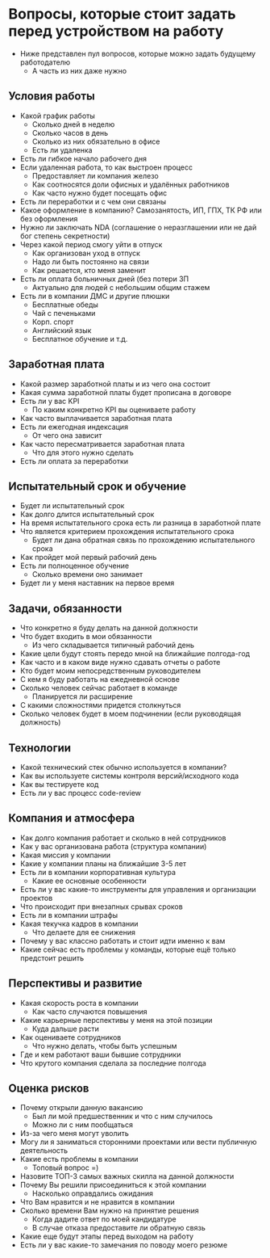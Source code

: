# Вопросы, которые стоит задать перед устройством на работу
* Ниже представлен пул вопросов, которые можно задать будущему работодателю
    * А часть из них даже нужно
## Условия работы
* Какой график работы
    * Сколько дней в неделю
    * Сколько часов в день
    * Сколько из них обязательно в офисе
    * Есть ли удаленка
* Есть ли гибкое начало рабочего дня
* Если удаленная работа, то как выстроен процесс
    * Предоставляет ли компания железо
    * Как соотносятся доли офисных и удалённых работников
    * Как часто нужно будет посещать офис
* Есть ли переработки и с чем они связаны
* Какое оформление в компанию? Самозанятость, ИП, ГПХ, ТК РФ или без оформления
* Нужно ли заключать NDA (соглашение о неразглашении или не дай бог степень секретности)
* Через какой период смогу уйти в отпуск
    * Как организован уход в отпуск
    * Надо ли быть постоянно на связи
    * Как решается, кто меня заменит
* Есть ли оплата больничных дней (без потери ЗП
    * Актуально для людей с небольшим общим стажем
* Есть ли в компании ДМС и другие плюшки
    * Бесплатные обеды
    * Чай с печеньками
    * Корп. спорт
    * Aнглийский язык
    * Бесплатное обучение и т.д.
## Заработная плата
* Какой размер заработной платы и из чего она состоит
* Какая сумма заработной платы будет прописана в договоре
* Есть ли у вас KPI
    * По каким конкретно KPI вы оцениваете работу
* Как часто выплачивается заработная плата
* Есть ли ежегодная индексация
    * От чего она зависит
* Как часто пересматривается заработная плата
    * Что для этого нужно сделать
*	Есть ли оплата за переработки
## Испытательный срок и обучение
*	Будет ли испытательный срок
*	Как долго длится испытательный срок
*	На время испытательного срока есть ли разница в заработной плате
*	Что является критерием прохождения испытательного срока
    *	Будет ли дана обратная связь по прохождению испытательного срока
*	Как пройдет мой первый рабочий день
*	Есть ли полноценное обучение
    * Сколько времени оно занимает
*	Будет ли у меня наставник на первое время
## Задачи, обязанности
*	Что конкретно я буду делать на данной должности
* Что будет входить в мои обязанности
    * Из чего складывается типичный рабочий день
* Какие цели будут стоять передо мной на ближайшие полгода-год
* Как часто и в каком виде нужно сдавать отчеты о работе
* Кто будет моим непосредственным руководителем
* С кем я буду работать на ежедневной основе
* Сколько человек сейчас работает в команде
    * Планируется ли расширение
* C какими сложностями придется столкнуться
* Сколько человек будет в моем подчинении (если руководящая должность)
## Технологии
* Какой технический стек обычно используется в компании?
* Как вы используете системы контроля версий/исходного кода
* Как вы тестируете код
* Есть ли у вас процесс code-review
## Компания и атмосфера
*	Как долго компания работает и сколько в ней сотрудников
*	Как у вас организована работа (структура компании)
*	Какая миссия у компании
*	Какие у компании планы на ближайшие 3-5 лет
*	Есть ли в компании корпоративная культура
    *	Какие ее основные особенности
*	Есть ли у вас какие-то инструменты для управления и организации проектов
*	Что происходит при внезапных срывах сроков
*	Есть ли в компании штрафы
*	Какая текучка кадров в компании
    * Что делаете для ее снижения
*	Почему у вас классно работать и стоит идти именно к вам
*	Какие сейчас есть проблемы у команды, которые ещё только предстоит решить
## Перспективы и развитие
*	Какая скорость роста в компании
    * Как часто случаются повышения
*	Какие карьерные перспективы у меня на этой позиции
    * Куда дальше расти
*	Как оцениваете сотрудников
    * Что нужно делать, чтобы быть успешным
*	Где и кем работают ваши бывшие сотрудники
*	Что крутого компания сделала за последние полгода
## Оценка рисков
* Почему открыли данную вакансию
    * Был ли мой предшественник и что с ним случилось
    * Можно ли с ним пообщаться
*	Из-за чего меня могут уволить
*	Могу ли я заниматься сторонними проектами или вести публичную деятельность
*	Какие есть проблемы в компании
    * Топовый вопрос =)
*	Назовите ТОП-3 самых важных скилла на данной должности
* Почему Вы решили присоединиться к этой компании
    * Насколько оправдались ожидания
*	Что Вам нравится и не нравится в компании
*	Сколько времени Вам нужно на принятие решения
    * Когда дадите ответ по моей кандидатуре
    * В случае отказа предоставите ли обратную связь
*	Какие еще будут этапы перед выходом на работу
*	Есть ли у вас какие-то замечания по поводу моего резюме
